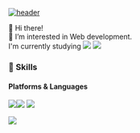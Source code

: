 [![header](https://capsule-render.vercel.app/api?type=waving&color=auto&height=300&section=header&text=yunju&fontSize=90)](https://leeyunju.com/#/)

👋 Hi there!  
🌱 I’m interested in Web development.  
I'm currently studying <img src="https://img.shields.io/badge/TypeScript-3178C6?style=flat-square&logo=TypeScript&logoColor=white"> <img src="https://img.shields.io/badge/Next.js-000000?style=flat-square&logo=Next.js&logoColor=white">

### 🐯 Skills  
#### Platforms & Languages
<img src="https://img.shields.io/badge/OpenJDK-000000?style=flat-square&logo=OpenJDK&logoColor=white"><img src="https://img.shields.io/badge/TypeScript-3178C6?style=flat-square&logo=TypeScript&logoColor=white"> <img src="https://img.shields.io/badge/Android-3DDC84?style=flat-square&logo=Android&logoColor=white">  




<a href="https://github.com/devxb/gitanimals">
  <img src="https://render.gitanimals.org/farms/glowju013"/>
</a>
